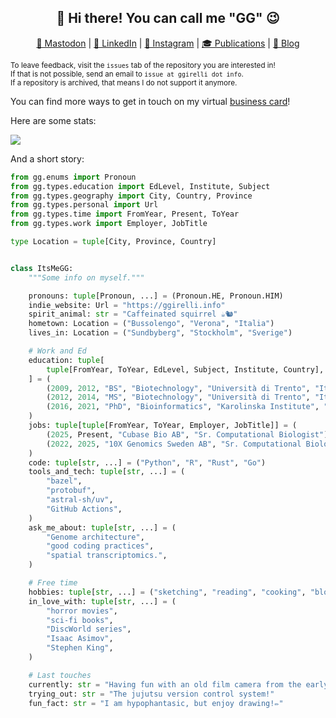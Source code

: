 <!-- markdownlint-disable MD033 MD041 -->

<h2 align="center">
 👋 Hi there! You can call me "GG" 😉
</h2>

<p align="center">
  <a style="border-radius: 50%;" href="https://genomic.social/@ggirelli" target="_blank" title="GirelliGabriele">🐘 Mastodon</a> |
  <a style="border-radius: 50%;" href="https://www.linkedin.com/in/ggirelli" target="_blank" title="ggirelli">👔 LinkedIn</a> |
  <a style="border-radius: 50%;" href="https://www.instagram.com/ggirelli" target="_blank" title="ggirelli">🎨 Instagram</a> |
  <a style="border-radius: 50%;" href="https://scholar.google.se/citations?user=doYZ7JgAAAAJ" target="_blank" title="Google Scholar">🎓 Publications</a> |
  <a style="border-radius: 50%;" href="https://ggirelli.info/blog/" target="_blank" title="Filopoe">🚀 Blog</a>
</p>

<p>
  <small>
    To leave feedback, visit the <code>issues</code> tab of the repository you are interested in!<br/>
    If that is not possible, send an email to <code>issue at ggirelli dot info</code>.<br/>
    If a repository is archived, that means I do not support it anymore.
  </small>
</p>

You can find more ways to get in touch on my virtual [business card]!

Here are some stats:

![](https://nirzak-streak-stats.vercel.app/?user=ggirelli&theme=dark&hide_border=false)

And a short story:
```python
from gg.enums import Pronoun
from gg.types.education import EdLevel, Institute, Subject
from gg.types.geography import City, Country, Province
from gg.types.personal import Url
from gg.types.time import FromYear, Present, ToYear
from gg.types.work import Employer, JobTitle

type Location = tuple[City, Province, Country]


class ItsMeGG:
    """Some info on myself."""

    pronouns: tuple[Pronoun, ...] = (Pronoun.HE, Pronoun.HIM)
    indie_website: Url = "https://ggirelli.info"
    spirit_animal: str = "Caffeinated squirrel ☕🐿️"
    hometown: Location = ("Bussolengo", "Verona", "Italia")
    lives_in: Location = ("Sundbyberg", "Stockholm", "Sverige")

    # Work and Ed
    education: tuple[
        tuple[FromYear, ToYear, EdLevel, Subject, Institute, Country], ...
    ] = (
        (2009, 2012, "BS", "Biotechnology", "Università di Trento", "Italia"),
        (2012, 2014, "MS", "Biotechnology", "Università di Trento", "Italia"),
        (2016, 2021, "PhD", "Bioinformatics", "Karolinska Institute", "Sweden"),
    )
    jobs: tuple[tuple[FromYear, ToYear, Employer, JobTitle]] = (
        (2025, Present, "Cubase Bio AB", "Sr. Computational Biologist"),
        (2022, 2025, "10X Genomics Sweden AB", "Sr. Computational Biologist"),
    )
    code: tuple[str, ...] = ("Python", "R", "Rust", "Go")
    tools_and_tech: tuple[str, ...] = (
        "bazel",
        "protobuf",
        "astral-sh/uv",
        "GitHub Actions",
    )
    ask_me_about: tuple[str, ...] = (
        "Genome architecture",
        "good coding practices",
        "spatial transcriptomics.",
    )

    # Free time
    hobbies: tuple[str, ...] = ("sketching", "reading", "cooking", "blogging")
    in_love_with: tuple[str, ...] = (
        "horror movies",
        "sci-fi books",
        "DiscWorld series",
        "Isaac Asimov",
        "Stephen King",
    )

    # Last touches
    currently: str = "Having fun with an old film camera from the early 60s!"
    trying_out: str = "The jujutsu version control system!"
    fun_fact: str = "I am hypophantasic, but enjoy drawing!✏️"
```

[business card]: https://ggirelli.info
